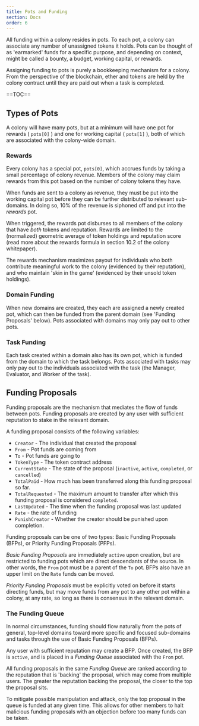 ```yaml
---
title: Pots and Funding
section: Docs
order: 6
---
```

All funding within a colony resides in pots. To each pot, a colony can associate any number of unassigned tokens it holds. Pots can be thought of as 'earmarked' funds for a specific purpose, and depending on context, might be called a bounty, a budget, working capital, or rewards.

Assigning funding to pots is purely a bookkeeping mechanism for a colony. From the perspective of the blockchain, ether and tokens are held by the colony contract until they are paid out when a task is completed.

==TOC==

## Types of Pots
A colony will have many pots, but at a minimum will have one pot for rewards ( `pots[0]` ) and one for working capital ( `pots[1]` ), both of which are associated with the colony-wide domain.

### Rewards
Every colony has a special pot, `pots[0]`, which accrues funds by taking a small percentage of colony revenue. Members of the colony may claim rewards from this pot based on the number of colony tokens they have.

When funds are sent to a colony as revenue, they must be put into the working capital pot before they can be further distributed to relevant sub-domains. In doing so, 10% of the revenue is siphoned off and put into the _rewards_ pot.

When triggered, the rewards pot disburses to all members of the colony that have *both* tokens and reputation. Rewards are limited to the (normalized) geometric average of token holdings and reputation score (read more about the rewards formula in section 10.2 of the colony whitepaper).

The rewards mechanism maximizes payout for individuals who both contribute meaningful work to the colony (evidenced by their reputation), and who maintain 'skin in the game' (evidenced by their unsold token holdings).

### Domain Funding
When new domains are created, they each are assigned a newly created pot, which can then be funded from the parent domain (see 'Funding Proposals' below). Pots associated with domains may only pay out to other pots.

### Task Funding
Each task created within a domain also has its own pot, which is funded from the domain to which the task belongs. Pots associated with tasks may only pay out to the individuals associated with the task (the Manager, Evaluator, and Worker of the task).

## Funding Proposals
Funding proposals are the mechanism that mediates the flow of funds between pots. Funding proposals are created by any user with sufficient reputation to stake in the relevant domain.

A funding proposal consists of the following variables:
* `Creator` - The individual that created the proposal
* `From` - Pot funds are coming from
* `To` - Pot funds are going to
* `TokenType` - The token contract address
* `CurrentState` - The state of the proposal (`inactive`, `active`, `completed`, or `cancelled`)
* `TotalPaid` - How much has been transferred along this funding proposal so far.
* `TotalRequested` - The maximum amount to transfer after which this funding proposal is considered `completed`.
* `LastUpdated` - The time when the funding proposal was last updated
* `Rate` - the rate of funding
* `PunishCreator` - Whether the creator should be punished upon completion.

Funding proposals can be one of two types: Basic Funding Proposals (BFPs), or Priority Funding Proposals (PFPs).

_Basic Funding Proposals_ are immediately `active` upon creation, but are restricted to funding pots which are direct descendants of the source. In other words, the `From` pot must be a parent of the `To` pot. BFPs also have an upper limit on the `Rate` funds can be moved.

_Priority Funding Proposals_ must be explicitly voted on before it starts directing funds, but may move funds from any pot to any other pot within a colony, at any rate, so long as there is consensus in the relevant domain.

### The Funding Queue
In normal circumstances, funding should flow naturally from the pots of general, top-level domains toward more specific and focused sub-domains and tasks through the use of Basic Funding Proposals (BFPs).

Any user with sufficient reputation may create a BFP. Once created, the BFP is `active`, and is placed in a _Funding Queue_ associated with the `From` pot.

All funding proposals in the same _Funding Queue_ are ranked according to the reputation that is 'backing' the proposal, which may come from multiple users. The greater the reputation backing the proposal, the closer to the top the proposal sits.

To mitigate possible manipulation and attack, only the top proposal in the queue is funded at any given time. This allows for other members to halt malicious funding proposals with an objection before too many funds can be taken.
